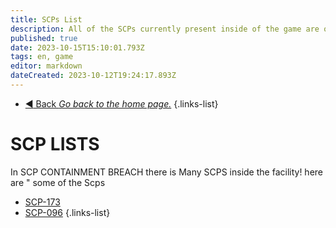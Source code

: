 ```yaml
---
title: SCPs List
description: All of the SCPs currently present inside of the game are on this page.
published: true
date: 2023-10-15T15:10:01.793Z
tags: en, game
editor: markdown
dateCreated: 2023-10-12T19:24:17.893Z
---
```


- [:arrow_backward: Back *Go back to the home page.*](/en/home)
{.links-list}
# SCP LISTS
In SCP CONTAINMENT BREACH there is Many SCPS inside the facility! here are " some of the Scps 
- [SCP-173](e/en/game/scps)
- [SCP-096](en/game/scps)
{.links-list}